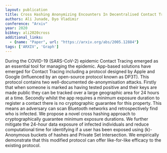 ```yaml
---
layout: publication
title: Cross Hashing Anonymizing Encounters In Decentralised Contact Tracing Protocols
authors: Ali Junade, Dyo Vladimir
conference: "Arxiv"
year: 2020
bibkey: ali2020cross
additional_links:
  - {name: "Paper", url: "https://arxiv.org/abs/2005.12884"}
tags: ['ARXIV', 'Graph']
---
```

During the COVID-19 (SARS-CoV-2) epidemic Contact Tracing emerged as an essential tool for managing the epidemic. App-based solutions have emerged for Contact Tracing including a protocol designed by Apple and Google (influenced by an open-source protocol known as DP3T). This protocol contains two well-documented de-anonymisation attacks. Firstly that when someone is marked as having tested positive and their keys are made public they can be tracked over a large geographic area for 24 hours at a time. Secondly whilst the app requires a minimum exposure duration to register a contact there is no cryptographic guarantee for this property. This means an adversary can scan Bluetooth networks and retrospectively find who is infected. We propose a novel cross hashing approach to cryptographically guarantee minimum exposure durations. We further mitigate the 24-hour data exposure of infected individuals and reduce computational time for identifying if a user has been exposed using (k)-Anonymous buckets of hashes and Private Set Intersection. We empirically demonstrate that this modified protocol can offer like-for-like efficacy to the existing protocol.
